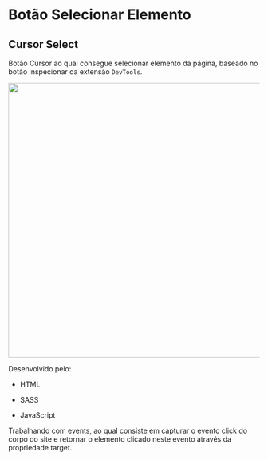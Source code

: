 # Botão Selecionar Elemento

## Cursor Select

Botão Cursor ao qual consegue selecionar elemento da página, baseado no botão inspecionar da extensão `DevTools`.

<img src="https://i.postimg.cc/Fsj2v6YN/Gravar-2022-08-21-10-30-10-712.gif" width="550px">

Desenvolvido pelo:

* HTML

* SASS

* JavaScript

Trabalhando com events, ao qual consiste em capturar o evento click do corpo do site e retornar o elemento clicado neste evento através da propriedade target.

